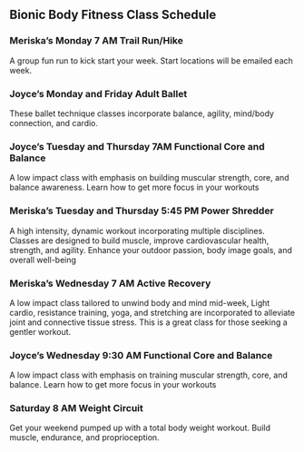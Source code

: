 ## Bionic Body Fitness Class Schedule

### Meriska’s Monday 7 AM Trail Run/Hike

A group fun run to kick start your week. Start locations will be emailed each week.

### Joyce’s Monday and Friday Adult Ballet
These ballet technique classes incorporate balance, agility, mind/body
connection, and cardio.

### Joyce’s Tuesday and Thursday 7AM Functional Core and Balance
A low impact class with emphasis on building muscular strength, core, and
balance awareness. Learn how to get more focus in your workouts

### Meriska’s Tuesday and Thursday 5:45 PM Power Shredder
A high intensity, dynamic workout incorporating multiple disciplines. Classes are
designed to build muscle, improve cardiovascular health, strength, and agility.
Enhance your outdoor passion, body image goals, and overall well-being

### Meriska’s Wednesday 7 AM Active Recovery
A low impact class tailored to unwind body and mind mid-week, Light cardio,
resistance training, yoga, and stretching are incorporated to alleviate joint and
connective tissue stress. This is a great class for those seeking a gentler workout.

### Joyce’s Wednesday 9:30 AM Functional Core and Balance
A low impact class with emphasis on training muscular strength, core, and
balance. Learn how to get more focus in your workouts

### Saturday 8 AM Weight Circuit

Get your weekend pumped up with a total body weight workout. Build muscle,
endurance, and proprioception.
